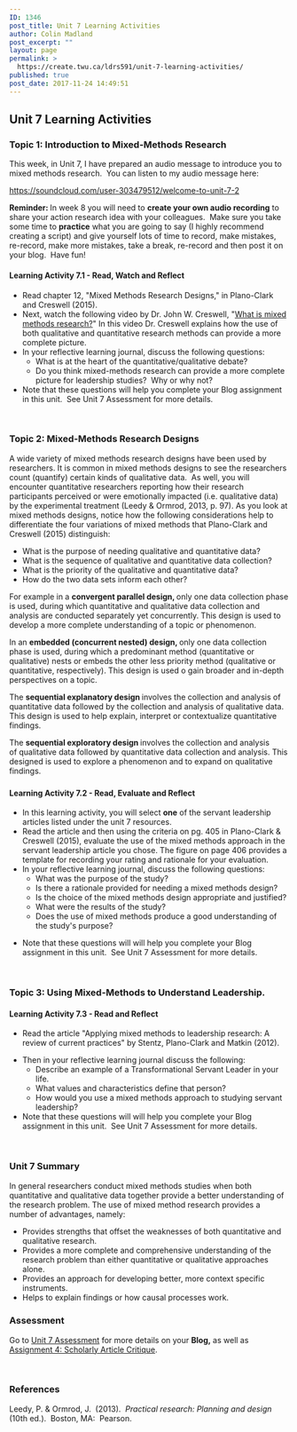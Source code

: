 ```yaml
---
ID: 1346
post_title: Unit 7 Learning Activities
author: Colin Madland
post_excerpt: ""
layout: page
permalink: >
  https://create.twu.ca/ldrs591/unit-7-learning-activities/
published: true
post_date: 2017-11-24 14:49:51
---
```

<h2>Unit 7 Learning Activities</h2>
<h3>Topic 1: Introduction to Mixed-Methods Research</h3>
This week, in Unit 7, I have prepared an audio message to introduce you to mixed methods research.  You can listen to my audio message here:

https://soundcloud.com/user-303479512/welcome-to-unit-7-2

<strong>Reminder: </strong>In week 8 you will need to <strong>create your own audio recording</strong> to share your action research idea with your colleagues.  Make sure you take some time to <strong>practice</strong> what you are going to say (I highly recommend creating a script) and give yourself lots of time to record, make mistakes, re-record, make more mistakes, take a break, re-record and then post it on your blog.  Have fun!
<h4>Learning Activity 7.1 - Read, Watch and Reflect</h4>
<ul>
 	<li>Read chapter 12, "Mixed Methods Research Designs," in Plano-Clark and Creswell (2015).</li>
 	<li>Next, watch the following video by Dr. John W. Creswell, "<a href="http://johnwcreswell.com/videos/">What is mixed methods research?</a>" In this video Dr. Creswell explains how the use of both qualitative and quantitative research methods can provide a more complete picture.</li>
 	<li>In your reflective learning journal, discuss the following questions:
<ul>
 	<li>What is at the heart of the quantitative/qualitative debate?</li>
 	<li>Do you think mixed-methods research can provide a more complete picture for leadership studies?  Why or why not?</li>
</ul>
</li>
 	<li>Note that these questions will help you complete your Blog assignment in this unit.  See Unit 7 Assessment for more details.</li>
</ul>
&nbsp;
<h3>Topic 2: Mixed-Methods Research Designs</h3>
A wide variety of mixed methods research designs have been used by researchers. It is common in mixed methods designs to see the researchers count (quantify) certain kinds of qualitative data.  As well, you will encounter quantitative researchers reporting how their research participants perceived or were emotionally impacted (i.e. qualitative data) by the experimental treatment (Leedy &amp; Ormrod, 2013, p. 97). As you look at mixed methods designs, notice how the following considerations help to differentiate the four variations of mixed methods that Plano-Clark and Creswell (2015) distinguish:
<ul>
 	<li>What is the purpose of needing qualitative and quantitative data?</li>
 	<li>What is the sequence of qualitative and quantitative data collection?</li>
 	<li>What is the priority of the qualitative and quantitative data?</li>
 	<li>How do the two data sets inform each other?</li>
</ul>
For example in a <strong>c</strong><b>onvergent parallel design, </b>only one data collection phase is used, during which quantitative and qualitative data collection and analysis are conducted separately yet concurrently. This design is used to develop a more complete understanding of a topic or phenomenon.

In an <strong>e</strong><b>mbedded (concurrent nested) design, </b>only one data collection phase is used, during which a predominant method (quantitative or qualitative) nests or embeds the other less priority method (qualitative or quantitative, respectively). This design is used o gain broader and in-depth perspectives on a topic.

The <strong>s</strong><b>equential explanatory design </b>involves the collection and analysis of quantitative data followed by the collection and analysis of qualitative data. This design is used to help explain, interpret or contextualize quantitative findings.

The <strong>sequential exploratory design </strong>involves the collection and analysis of qualitative data followed by quantitative data collection and analysis. This designed is used to explore a phenomenon and to expand on qualitative findings.
<h3></h3>
<h4>Learning Activity 7.2 - Read, Evaluate and Reflect</h4>
<ul>
 	<li>In this learning activity, you will select <strong>one</strong> of the servant leadership articles listed under the unit 7 resources.</li>
 	<li>Read the article and then using the criteria on pg. 405 in Plano-Clark &amp; Creswell (2015), evaluate the use of the mixed methods approach in the servant leadership article you chose. The figure on page 406 provides a template for recording your rating and rationale for your evaluation.</li>
 	<li>In your reflective learning journal, discuss the following questions:
<ul>
 	<li>What was the purpose of the study?</li>
 	<li>Is there a rationale provided for needing a mixed methods design?</li>
 	<li>Is the choice of the mixed methods design appropriate and justified?</li>
 	<li>What were the results of the study?</li>
 	<li>Does the use of mixed methods produce a good understanding of the study's purpose?</li>
</ul>
</li>
</ul>
<ul>
 	<li>Note that these questions will will help you complete your Blog assignment in this unit.  See Unit 7 Assessment for more details.</li>
</ul>
&nbsp;
<h3>Topic 3: Using Mixed-Methods to Understand Leadership.</h3>
<h4>Learning Activity 7.3 - Read and Reflect</h4>
<ul>
 	<li>Read the article "Applying mixed methods to leadership research: A review of current practices" by Stentz, Plano-Clark and Matkin (2012).</li>
</ul>
<ul>
 	<li>Then in your reflective learning journal discuss the following:
<ul>
 	<li>Describe an example of a Transformational Servant Leader in your life.</li>
 	<li>What values and characteristics define that person?</li>
 	<li>How would you use a mixed methods approach to studying servant leadership?</li>
</ul>
</li>
 	<li>Note that these questions will will help you complete your Blog assignment in this unit.  See Unit 7 Assessment for more details.</li>
</ul>
&nbsp;
<h3>Unit 7 Summary</h3>
In general researchers conduct mixed methods studies when both quantitative and qualitative data together provide a better understanding of the research problem. The use of mixed method research provides a number of advantages, namely:
<ul>
 	<li>Provides strengths that offset the weaknesses of both quantitative and qualitative research.</li>
 	<li>Provides a more complete and comprehensive understanding of the research problem than either quantitative or qualitative approaches alone.</li>
 	<li>Provides an approach for developing better, more context specific instruments.</li>
 	<li>Helps to explain findings or how causal processes work.</li>
</ul>
<h5></h5>
<h3>Assessment</h3>
Go to <a href="https://create.twu.ca/ldrs591/unit-7-assessment/">Unit 7 Assessment</a> for more details on your <strong>Blog,</strong> as well as <a href="https://create.twu.ca/ldrs591/scholarly-article-review-3/">Assignment 4: Scholarly Article Critique</a>.

&nbsp;
<h3>References</h3>
Leedy, P. &amp; Ormrod, J.  (2013).  <i>Practical research: Planning and design </i>(10th ed.).  Boston, MA:  Pearson.